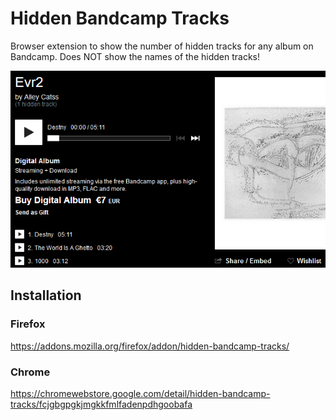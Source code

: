 # Hidden Bandcamp Tracks

Browser extension to show the number of hidden tracks for any album on Bandcamp. Does NOT show the names of the hidden tracks!

![Example](/docs/example.png)

## Installation

### Firefox

<https://addons.mozilla.org/firefox/addon/hidden-bandcamp-tracks/>

### Chrome

<https://chromewebstore.google.com/detail/hidden-bandcamp-tracks/fcjgbgpgkjmgkkfmlfadenpdhgoobafa>
